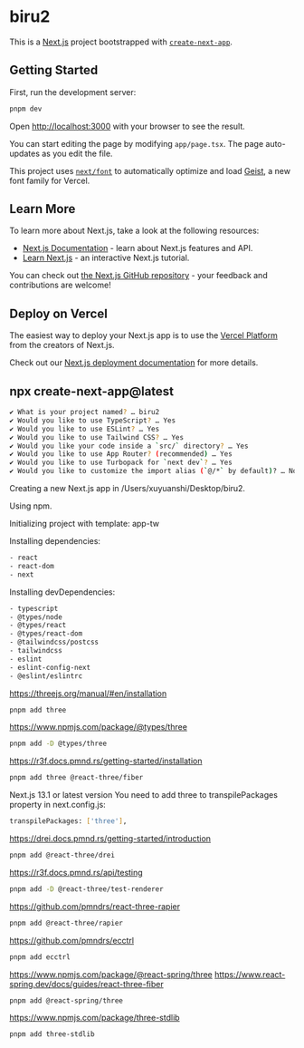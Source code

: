 # biru2

This is a [Next.js](https://nextjs.org) project bootstrapped with [`create-next-app`](https://nextjs.org/docs/app/api-reference/cli/create-next-app).

## Getting Started

First, run the development server:

```bash
pnpm dev
```

Open [http://localhost:3000](http://localhost:3000) with your browser to see the result.

You can start editing the page by modifying `app/page.tsx`. The page auto-updates as you edit the file.

This project uses [`next/font`](https://nextjs.org/docs/app/building-your-application/optimizing/fonts) to automatically optimize and load [Geist](https://vercel.com/font), a new font family for Vercel.

## Learn More

To learn more about Next.js, take a look at the following resources:

- [Next.js Documentation](https://nextjs.org/docs) - learn about Next.js features and API.
- [Learn Next.js](https://nextjs.org/learn) - an interactive Next.js tutorial.

You can check out [the Next.js GitHub repository](https://github.com/vercel/next.js) - your feedback and contributions are welcome!

## Deploy on Vercel

The easiest way to deploy your Next.js app is to use the [Vercel Platform](https://vercel.com/new?utm_medium=default-template&filter=next.js&utm_source=create-next-app&utm_campaign=create-next-app-readme) from the creators of Next.js.

Check out our [Next.js deployment documentation](https://nextjs.org/docs/app/building-your-application/deploying) for more details.

## npx create-next-app@latest

```bash
✔ What is your project named? … biru2
✔ Would you like to use TypeScript? … Yes
✔ Would you like to use ESLint? … Yes
✔ Would you like to use Tailwind CSS? … Yes
✔ Would you like your code inside a `src/` directory? … Yes
✔ Would you like to use App Router? (recommended) … Yes
✔ Would you like to use Turbopack for `next dev`? … Yes
✔ Would you like to customize the import alias (`@/*` by default)? … No
```

Creating a new Next.js app in /Users/xuyuanshi/Desktop/biru2.

Using npm.

Initializing project with template: app-tw

Installing dependencies:

```bash
- react
- react-dom
- next
```

Installing devDependencies:

```bash
- typescript
- @types/node
- @types/react
- @types/react-dom
- @tailwindcss/postcss
- tailwindcss
- eslint
- eslint-config-next
- @eslint/eslintrc
```

https://threejs.org/manual/#en/installation

```bash
pnpm add three
```

https://www.npmjs.com/package/@types/three

```bash
pnpm add -D @types/three
```

https://r3f.docs.pmnd.rs/getting-started/installation

```bash
pnpm add three @react-three/fiber
```

Next.js 13.1 or latest version
You need to add three to transpilePackages property in next.config.js:

```bash
transpilePackages: ['three'],
```

https://drei.docs.pmnd.rs/getting-started/introduction

```bash
pnpm add @react-three/drei
```

https://r3f.docs.pmnd.rs/api/testing

```bash
pnpm add -D @react-three/test-renderer
```

https://github.com/pmndrs/react-three-rapier

```bash
pnpm add @react-three/rapier
```

https://github.com/pmndrs/ecctrl

```bash
pnpm add ecctrl
```

https://www.npmjs.com/package/@react-spring/three
https://www.react-spring.dev/docs/guides/react-three-fiber

```bash
pnpm add @react-spring/three
```

https://www.npmjs.com/package/three-stdlib

```bash
pnpm add three-stdlib
```
